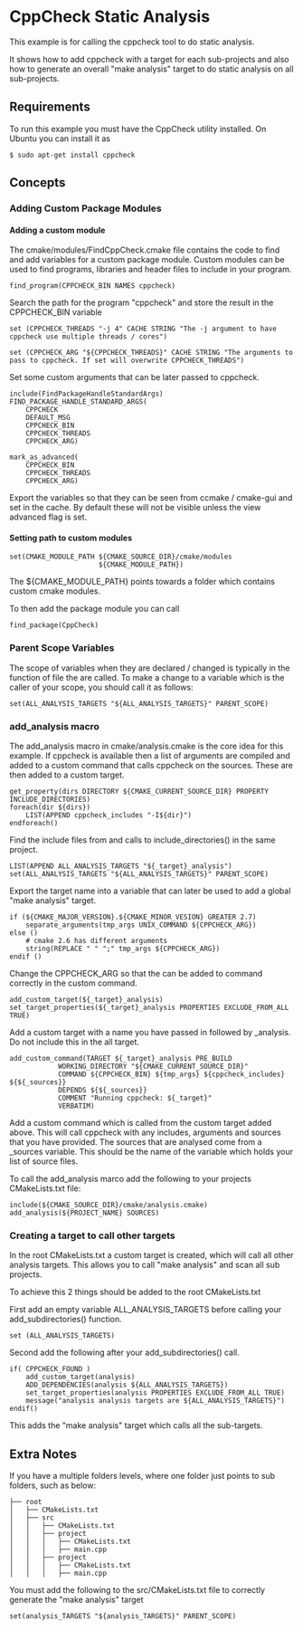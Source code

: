 # CppCheck Static Analysis

This example is for calling the cppcheck tool to do static analysis. 

It shows how to add cppcheck with a target for each sub-projects and also how to generate an overall "make analysis" target to do static analysis on all sub-projects.

## Requirements

To run this example you must have the CppCheck utility installed. On Ubuntu you can install it as

```
$ sudo apt-get install cppcheck
```

## Concepts

### Adding Custom Package Modules

#### Adding a custom module

The cmake/modules/FindCppCheck.cmake file contains the code to find and add variables for a custom package module. Custom modules can be used to find programs, libraries and header files to include in your program.

```
find_program(CPPCHECK_BIN NAMES cppcheck)
```
Search the path for the program "cppcheck" and store the result in the CPPCHECK_BIN variable


```
set (CPPCHECK_THREADS "-j 4" CACHE STRING "The -j argument to have cppcheck use multiple threads / cores")

set (CPPCHECK_ARG "${CPPCHECK_THREADS}" CACHE STRING "The arguments to pass to cppcheck. If set will overwrite CPPCHECK_THREADS")
```
Set some custom arguments that can be later passed to cppcheck. 


```
include(FindPackageHandleStandardArgs)
FIND_PACKAGE_HANDLE_STANDARD_ARGS(
    CPPCHECK 
    DEFAULT_MSG 
    CPPCHECK_BIN
    CPPCHECK_THREADS
    CPPCHECK_ARG)

mark_as_advanced(
    CPPCHECK_BIN  
    CPPCHECK_THREADS
    CPPCHECK_ARG)
```

Export the variables so that they can be seen from ccmake / cmake-gui and set in the cache. By default these will not be visible unless the view advanced flag is set.


#### Setting path to custom modules

```
set(CMAKE_MODULE_PATH ${CMAKE_SOURCE_DIR}/cmake/modules
                      ${CMAKE_MODULE_PATH})
```

The ${CMAKE_MODULE_PATH} points towards a folder which contains custom cmake modules.

To then add the package module you can call 

```
find_package(CppCheck)
```

### Parent Scope Variables

The scope of variables when they are declared / changed is typically in the function of file the are called. To make a change to a variable which is the caller of your scope, you should call it as follows:

```
set(ALL_ANALYSIS_TARGETS "${ALL_ANALYSIS_TARGETS}" PARENT_SCOPE)
```

### add_analysis macro

The add_analysis macro in cmake/analysis.cmake is the core idea for this example. If cppcheck is available then a list of arguments are compiled and added to a custom command that calls cppcheck on the sources. These are then added to a custom target.

```
get_property(dirs DIRECTORY ${CMAKE_CURRENT_SOURCE_DIR} PROPERTY INCLUDE_DIRECTORIES)
foreach(dir ${dirs})
    LIST(APPEND cppcheck_includes "-I${dir}")
endforeach()
```
Find the include files from and calls to include_directories() in the same project.


```
LIST(APPEND ALL_ANALYSIS_TARGETS "${_target}_analysis")
set(ALL_ANALYSIS_TARGETS "${ALL_ANALYSIS_TARGETS}" PARENT_SCOPE)
```
Export the target name into a variable that can later be used to add a global "make analysis" target.


```
if (${CMAKE_MAJOR_VERSION}.${CMAKE_MINOR_VESION} GREATER 2.7)
    separate_arguments(tmp_args UNIX_COMMAND ${CPPCHECK_ARG})
else ()
    # cmake 2.6 has different arguments 
    string(REPLACE " " ";" tmp_args ${CPPCHECK_ARG})         
endif ()
```
Change the CPPCHECK_ARG so that the can be added to command correctly in the custom command.


```
add_custom_target(${_target}_analysis)
set_target_properties(${_target}_analysis PROPERTIES EXCLUDE_FROM_ALL TRUE)
```
Add a custom target with a name you have passed in followed by _analysis. Do not include this in the all target.

```
add_custom_command(TARGET ${_target}_analysis PRE_BUILD
            WORKING_DIRECTORY "${CMAKE_CURRENT_SOURCE_DIR}"
            COMMAND ${CPPCHECK_BIN} ${tmp_args} ${cppcheck_includes} ${${_sources}}
            DEPENDS ${${_sources}}
            COMMENT "Running cppcheck: ${_target}"
            VERBATIM)
```
Add a custom command which is called from the custom target added above. This will call cppcheck with any includes, arguments and sources that you have provided. The sources that are analysed come from a _sources variable. This should be the name of the variable which holds your list of source files.


To call the add_analysis marco add the following to your projects CMakeLists.txt file:

```
include(${CMAKE_SOURCE_DIR}/cmake/analysis.cmake)
add_analysis(${PROJECT_NAME} SOURCES)
```

### Creating a target to call other targets

In the root CMakeLists.txt a custom target is created, which will call all other analysis targets. This allows you to call "make analysis" and scan all sub projects.

To achieve this 2 things should be added to the root CMakeLists.txt

First add an empty variable ALL_ANALYSIS_TARGETS before calling your add_subdirectories() function.

```
set (ALL_ANALYSIS_TARGETS)
```

Second add the following after your add_subdirectories() call.

```
if( CPPCHECK_FOUND )
    add_custom_target(analysis)
    ADD_DEPENDENCIES(analysis ${ALL_ANALYSIS_TARGETS})
    set_target_properties(analysis PROPERTIES EXCLUDE_FROM_ALL TRUE)
    message("analysis analysis targets are ${ALL_ANALYSIS_TARGETS}")
endif()
```
This adds the "make analysis" target which calls all the sub-targets.


## Extra Notes

If you have a multiple folders levels, where one folder just points to sub folders, such as below:

```
├── root
│   ├── CMakeLists.txt
│   ├── src
│   │   ├── CMakeLists.txt
│   │   ├── project
│   │   │   ├── CMakeLists.txt
│   │   │   ├── main.cpp
│   │   ├── project
│   │   │   ├── CMakeLists.txt
│   │   │   ├── main.cpp

```

You must add the following to the src/CMakeLists.txt file to correctly generate the "make analysis" target

```
set(analysis_TARGETS "${analysis_TARGETS}" PARENT_SCOPE)
```